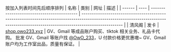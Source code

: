 按加入列表时间先后顺序排列
| 名称   | 类别 | 网址                                       | 描述                                                                                                                                                                             |
| ------ | ---- | ------------------------------------------ | -------------------------------------------------------------------------------------------------------------------------------------------------------------------------------- |
| 清风阁 | 发卡 | [shop.owo233.xyz](https://shop.owo233.xyz) | GV、Gmail 等成品账户购买、tiktok 相关业务、礼品卡代购。 批发 GV、Gmail 等账户找 [@OwO_233](https://t.me/OwO_233)，U 付款价格更优惠嗷~ GV、Gmail 账户均为工作室出品，质量有保证。 |
<!-- 2023_12_26 -->